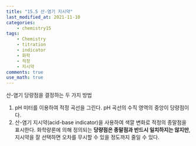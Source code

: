```yaml
---
title: "15.5 산-염기 지시약"
last_modified_at: 2021-11-10
categories:
    - chemistry15
tags:
    - Chemistry
    - titration
    - indicator
    - 화학
    - 적정
    - 지시약
comments: true
use_math: true
---
```


산-염기 당량점을 결정하는 두 가지 방법

1. pH 미터를 이용하여 적정 곡선을 그린다. pH 곡선의 수직 영역의 중앙이 당량점이다.
2. 산-염기 지시약(acid-base indicator)을 사용하여 색깔 변화로 적정의 종말점을 표시한다. 화학량론에 의해 정의되는 **당량점은 종말점과 반드시 일치하지는 않지만**, 지시약을 잘 선택하면 오차를 무시할 수 있을 정도까지 줄일 수 있다.